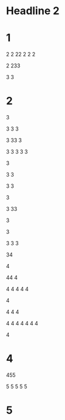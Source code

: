 # Headline 2
# 1
2
2
22
2
2
2

2
233


3
3
# 2 

3


3
3
3

3
33
3

3
3
3
3
3




3


3
3

3
3


3

3
33

3

3



3
3
3

34

4



44
4

4
4
4
4
4



4

4
4
4


4
4
4
4
4
4
4

4
# 4

455

5
5
5
5
5
# 5

